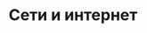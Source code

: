 ---
layout: services-sections-list
title: Сети и интернет
longtitle: Сети и интернет
typeSection: net
inIndexServices: true
breadcrumbs:
  - name: Услуги
    url: /services/
breadcrumbCurrent: true
banner: /assets/images/upload/sections/net.jpg
thumbnail: /assets/images/upload/sections/net-icon.jpg
---